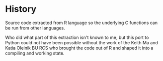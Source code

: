 # History

Source code extracted from R language so the underlying C
functions can be run from other languages.

Who did what part of this extraction isn't known to me, but this
port to Python could not have been possible without the work of the
Keith Ma and Katia Oleinik BU RCS who brought the code out of R and
shaped it into a compiling and working state.
